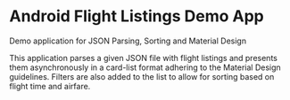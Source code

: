 # Android Flight Listings Demo App
Demo application for JSON Parsing, Sorting and Material Design

This application parses a given JSON file with flight listings and presents them asynchronously in a card-list format adhering to the Material Design guidelines. 
Filters are also added to the list to allow for sorting based on flight time and airfare. 

